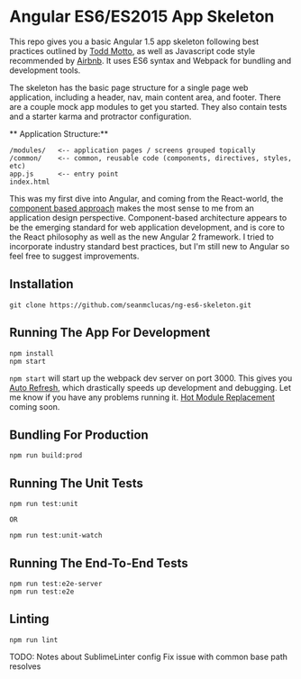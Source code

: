 # Angular ES6/ES2015 App Skeleton

This repo gives you a basic Angular 1.5 app skeleton following best practices outlined by [Todd Motto](https://github.com/toddmotto/angular-styleguide/blob/master/README.md), as well as Javascript code style recommended by [Airbnb](https://github.com/airbnb/javascript). It uses ES6 syntax and Webpack for bundling and development tools. 

The skeleton has the basic page structure for a single page web application, including a header, nav, main content area, and footer. There are a couple mock app modules to get you started. They also contain tests and a starter karma and protractor configuration. 

** Application Structure:**
```
/modules/   <-- application pages / screens grouped topically
/common/    <-- common, reusable code (components, directives, styles, etc)
app.js      <-- entry point
index.html
```

This was my first dive into Angular, and coming from the React-world, the [component based approach](https://toddmotto.com/stateful-stateless-components) makes the most sense to me from an application design perspective. Component-based architecture appears to be the emerging standard for web application development, and is core to the React philosophy as well as the new Angular 2 framework. I tried to incorporate industry standard best practices, but I'm still new to Angular so feel free to suggest improvements. 

## Installation

```
git clone https://github.com/seanmclucas/ng-es6-skeleton.git
```

## Running The App For Development

```
npm install
npm start
```

`npm start` will start up the webpack dev server on port 3000. This gives you [Auto Refresh](https://webpack.github.io/docs/webpack-dev-server.html), which drastically speeds up development and debugging. Let me know if you have any problems running it. [Hot Module Replacement](https://webpack.github.io/docs/hot-module-replacement.html) coming soon.

## Bundling For Production

```
npm run build:prod
```

## Running The Unit Tests

```
npm run test:unit

OR 

npm run test:unit-watch
```

## Running The End-To-End Tests

```
npm run test:e2e-server
npm run test:e2e
```

## Linting

```
npm run lint
```

TODO: Notes about SublimeLinter config
Fix issue with common base path resolves
